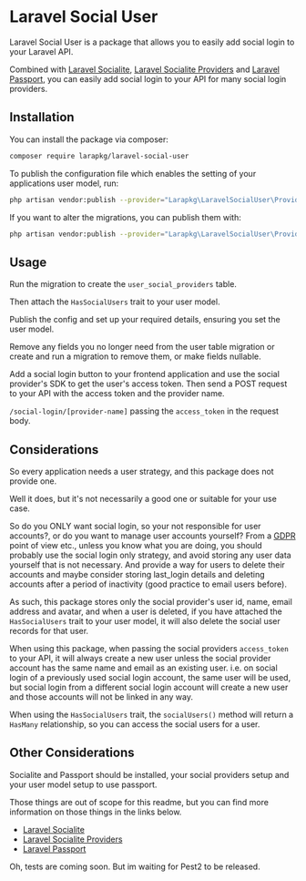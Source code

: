 # Laravel Social User

Laravel Social User is a package that allows you to easily add social login to your Laravel API.

Combined with [Laravel Socialite](https://laravel.com/docs/10.x/socialite), [Laravel Socialite Providers](https://socialiteproviders.netlify.app/) 
and [Laravel Passport](https://laravel.com/docs/10.x/passport), you can easily add social login to your API for many social login providers.

## Installation

You can install the package via composer:

```bash
composer require larapkg/laravel-social-user
```

To publish the configuration file which enables the setting of your applications user model, run:

```bash
php artisan vendor:publish --provider="Larapkg\LaravelSocialUser\Providers\LaravelSocialProviderServiceProvider" --tag="config"
```

If you want to alter the migrations, you can publish them with:

```bash
php artisan vendor:publish --provider="Larapkg\LaravelSocialUser\Providers\LaravelSocialProviderServiceProvider" --tag="migrations"
```

## Usage

Run the migration to create the `user_social_providers` table.

Then attach the `HasSocialUsers` trait to your user model.

Publish the config and set up your required details, ensuring you set the user model.

Remove any fields you no longer need from the user table migration or create and run a migration to remove them, or make fields nullable.

Add a social login button to your frontend application and use the social provider's SDK to get the user's access token. 
Then send a POST request to your API with the access token and the provider name.

`/social-login/[provider-name]` passing the `access_token` in the request body.

## Considerations

So every application needs a user strategy, and this package does not provide one.

Well it does, but it's not necessarily a good one or suitable for your use case.

So do you ONLY want social login, so your not responsible for user accounts?, or do you want to manage user accounts yourself?
From a [GDPR](https://gdpr-info.eu/) point of view etc., unless you know what you are doing, you should probably use the social login only strategy,
and avoid storing any user data yourself that is not necessary. And provide a way for users to delete their accounts and maybe
consider storing last_login details and deleting accounts after a period of inactivity (good practice to email users before).

As such, this package stores only the social provider's user id, name, email address and avatar, and when a user is deleted,
if you have attached the `HasSocialUsers` trait to your user model, it will also delete the social user records for that user.

When using this package, when passing the social providers `access_token` to your API, it will always create a new user
unless the social provider account has the same name and email as an existing user. i.e. on social login of a previously
used social login account, the same user will be used, but social login from a different social login account will create
a new user and those accounts will not be linked in any way.

When using the `HasSocialUsers` trait, the `socialUsers()` method will return a `HasMany` relationship, so you can access
the social users for a user.

## Other Considerations

Socialite and Passport should be installed, your social providers setup and your user model setup to use passport.

Those things are out of scope for this readme, but you can find more information on those things in the links below.

 - [Laravel Socialite](https://laravel.com/docs/10.x/socialite)
 - [Laravel Socialite Providers](https://socialiteproviders.netlify.app/)
 - [Laravel Passport](https://laravel.com/docs/10.x/passport)

Oh, tests are coming soon. But im waiting for Pest2 to be released.